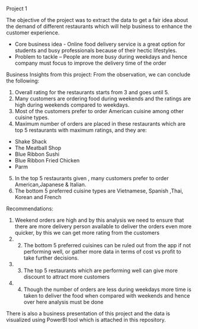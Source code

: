 
Project 1

The objective of the project was to extract the data to get a fair idea about the demand of different restaurants which will help business to enhance the customer experience.

* Core business idea - Online food delivery service is a great option for students and busy professionals because of their hectic lifestyles.
* Problem to tackle – People are more busy during weekdays and hence company must focus to improve the delivery time of the order

Business Insights from this project:
From the observation, we can conclude the following:
1. Overall rating for the restaurants starts from 3 and goes until 5.
2. Many customers are ordering food during weekends and the ratings are high during weekends compared to weekdays.
3. Most of the customers prefer to order American cuisine among other cuisine types.
4. Maximum number of orders are placed in these restaurants which are top 5 restaurants with maximum ratings, and they 
are:
* Shake Shack 
* The Meatball Shop 
* Blue Ribbon Sushi 
* Blue Ribbon Fried Chicken 
* Parm
5. In the top 5 restaurants given , many customers prefer to order American,Japanese & Italian.
6. The bottom 5 preferred cuisine types are Vietnamese, Spanish ,Thai, Korean and French

Recommendations:
1. Weekend orders are high and by this analysis we need to ensure that there are more delivery 
person available to deliver the orders even more quicker, by this we can get more rating from the 
customers
2. 2. The bottom 5 preferred cuisines can be ruled out from the app if not performing well, or gather 
more data in terms of cost vs profit to take further decisions.
3. 3. The top 5 restaurants which are performing well can give more discount to attract more customers
4. 4. Though the number of orders are less during weekdays more time is taken to deliver the food when 
compared with weekends and hence over here analysis must be done


There is also a business presentation of this project and the data is visualized using PowerBI tool which is attached in this repository.
